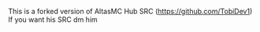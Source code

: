 This is a forked version of AltasMC Hub SRC (https://github.com/TobiDev1)
If you want his SRC dm him
